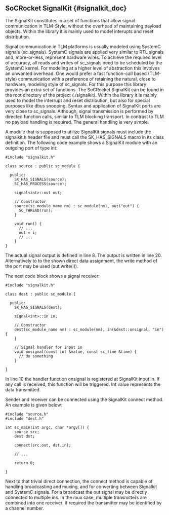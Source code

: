 SoCRocket SignalKit {#signalkit_doc}
-------------------------------

The SignalKit constitutes in a set of functions that allow signal communication in TLM-Style, without the overhead of maintaining payload objects. Within the library it is mainly used to model interupts and reset distribution.

Signal communication in TLM platforms is usually modeled using SystemC signals (sc_signals). SystemC signals are applied very similar to RTL signals and, more-or-less, represent hardware wires. To achieve the required level of accuracy, all reads and writes of sc_signals need to be scheduled by the SystemC kernel. For modeling at a higher level of abstraction this involves an unwanted overhead. One would prefer a fast function-call based (TLM-style) communication with a preference of retaining the natural, close to hardware, modeling style of sc_signals.
For this purpose this library provides an extra set of functions. The SoCRocket SignalKit can be found in the root directory of the project (./signalkit). Within the library it is mainly used to model the interrupt and reset distribution, but also for special purposes like dbus snooping. Syntax and application of SignalKit ports are very close to sc_signals. Although, signal transmission is performed by directed function calls, similar to TLM blocking transport. In contrast to TLM no payload handling is required. The general handling is very simple.

A module that is supposed to utilize SignalKit signals must include the signalkit.h header file and must call the SK_HAS_SIGNALS macro in its class definition. The following code example shows a SignalKit module with an outgoing port of type int:

~~~
#include "signalkit.h"

class source : public sc_module {

  public:
    SK_HAS_SIGNALS(source);
    SC_HAS_PROCESS(source);

    signal<int>::out out;

    // Constructor
    source(sc_module_name nm) : sc_module(nm), out("out") {
      SC_THREAD(run);
    }

    void run() {
      // ...
      out = i;
      // ...
    }
}
~~~

The actual signal output is defined in line 8. The output is written in line 20. Alternatively to  to the shown direct data assignment, the write method of the port may be used (out.write(i)).

The next code block shows a signal receiver:

~~~
#include "signalkit.h"

class dest : public sc_module {

  public:
    SK_HAS_SIGNALS(dest);

    signal<int>::in in;

    // Constructor
    dest(sc_module_name nm) : sc_module(nm), in(&dest::onsignal, "in") {
    }

    // Signal handler for input in
    void onsignal(const int &value, const sc_time &time) {
      // do something
    }

}
~~~

In line 10 the handler function onsignal is registered at SignalKit input in. If any call is received, this function will be triggered. Int value represents the data transmitted.

Sender and receiver can be connected using the SignalKit connect method. An example is given below:

~~~
#include "source.h"
#include "dest.h"

int sc_main(int argc, char *argv[]) {
    source src;
    dest dst;

    connect(src.out, dst.in);

    // ...

    return 0;

}
~~~

Next to that trivial direct connection, the connect method is capable of handling broadcasting and muxing, and for converting between Signalkit and SystemC signals. For a broadcast the out signal may be directly connected to multiple ins. In the mux case, multiple transmitters are combined into one receiver. If required the transmitter may be identified by a channel number. 
